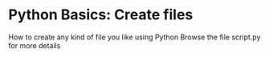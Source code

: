  # Python Basics: Create files

 How to create any kind of file you like using Python
 Browse the file script.py for more details

